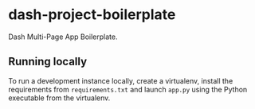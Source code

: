 # dash-project-boilerplate
Dash Multi-Page App Boilerplate.


## Running locally

To run a development instance locally, create a virtualenv, install the 
requirements from `requirements.txt` and launch `app.py` using the 
Python executable from the virtualenv.
